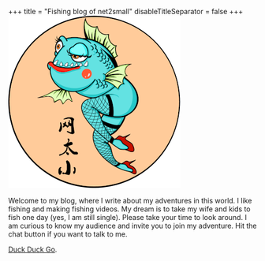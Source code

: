 +++
title = "Fishing blog of net2small"
disableTitleSeparator = false
+++
![logo](./logo.png)

Welcome to my blog, where I write about my adventures in this world. I like fishing and making fishing videos. My dream is to take my wife and kids to fish one day (yes, I am still single). Please take your time to look around. I am curious to know my audience and invite you to join my adventure. Hit the chat button if you want to talk to me. 


[Duck Duck Go](https://duckduckgo.com).
